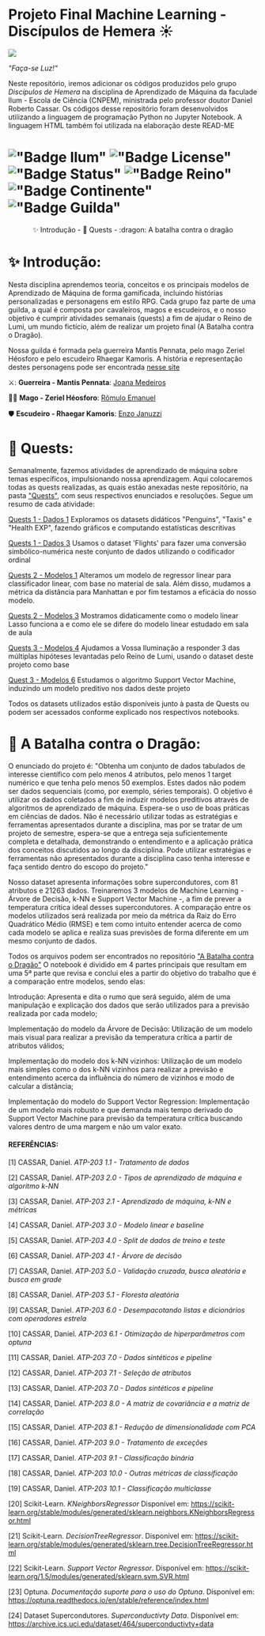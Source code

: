 #  Projeto Final Machine Learning - Discípulos de Hemera ☀️

<img src="https://github.com/user-attachments/assets/1607eb2b-f452-4ea1-af3b-0c96546e17fd">

*"Faça-se Luz!"*

Neste repositório, iremos adicionar os códigos produzidos pelo grupo *Discípulos de Hemera* na disciplina de Aprendizado de Máquina da faculade Ilum - Escola de Ciência (CNPEM), ministrada pelo professor doutor Daniel Roberto Cassar. Os códigos desse repositório foram desenvolvidos utilizando a linguagem de programação Python no Jupyter Notebook. A linguagem HTML também foi utilizada na elaboração deste READ-ME

# !["Badge Ilum"](https://img.shields.io/badge/Ilum%20-%20purple) !["Badge License"](https://img.shields.io/badge/License%20-%20MIT%20-%20green) !["Badge Status"](https://img.shields.io/badge/Status-Em_constru%C3%A7%C3%A3o-yellow) !["Badge Reino"](https://img.shields.io/badge/Reino-Lumi-red) !["Badge Continente"](https://img.shields.io/badge/Continente-Senepem-blue) !["Badge Guilda"](https://img.shields.io/badge/Guilda-Discípulos_de_Hemera-white)

<p align="center">
  ✨ Introdução -
  🧭 Quests -
  :dragon: A batalha contra o dragão
</p>

# ✨ Introdução:
Nesta disciplina aprendemos teoria, conceitos e os principais modelos de Aprendizado de Máquina de forma gamificada, incluindo histórias personalizadas e personagens em estilo RPG. Cada grupo faz parte de uma guilda, a qual é composta por cavaleiros, magos e escudeiros, e o nosso objetivo é cumprir atividades semanais (quests) a fim de ajudar o Reino de Lumi, um mundo fictício, além de realizar um projeto final (A Batalha contra o Dragão).

Nossa guilda é formada pela guerreira Mantis Pennata, pelo mago Zeriel Héosforo e pelo escudeiro Rhaegar Kamoris. A história e representação destes personagens pode ser encontrada <a href="https://discipulosdehemera.vercel.app/"> nesse site</a>

⚔️: **Guerreira - Mantis Pennata**: [Joana Medeiros](https://github.com/JojoMolinetes)

:mage_man: **Mago - Zeriel Héosforo**: [Rômulo Emanuel](https://github.com/Romulo177)

:shield: **Escudeiro - Rhaegar Kamoris**: [Enzo Januzzi](https://github.com/EnzoJanuzzi)

# 🧭 Quests:
Semanalmente, fazemos atividades de aprendizado de máquina sobre temas específicos, impulsionando nossa aprendizagem. Aqui colocaremos todas as quests realizadas, as quais estão anexadas neste repositório, na pasta <a href="Quests"> "Quests"</a>, com seus respectivos enunciados e resoluções. Segue um resumo de cada atividade:

[Quests 1 - Dados 1](Quests/Quests%201%20-%20Dados%201.ipynb) Exploramos os datasets didáticos "Penguins", "Taxis" e "Health EXP", fazendo gráficos e computando estatísticas descritivas

[Quests 1 - Dados 3](Quests/Quests%201%20-%20Dados%203.ipynb) Usamos o dataset 'Flights' para fazer uma conversão simbólico-numérica neste conjunto de dados utilizando o codificador ordinal

[Quests 2 - Modelos 1](Quests/Quests%202%20-%20Modelos%201.ipynb) Alteramos um modelo de regressor linear para classificador linear, com base no material de sala. Além disso, mudamos a métrica da distância para Manhattan e por fim testamos a eficácia do nosso modelo.

[Quests 2 - Modelos 3](Quests/Quests%202%20-%20Modelos%203.ipynb) Mostramos didaticamente como o modelo linear Lasso funciona a e como ele se difere do modelo linear estudado em sala de aula 

[Quests 3 - Modelos 4](Quests/Quests%203%20-%20Modelos%204.ipynb) Ajudamos a Vossa Iluminação a responder 3 das múltiplas hipóteses levantadas pelo Reino de Lumi, usando o dataset deste projeto como base

[Quest 3 - Modelos 6](Quests/Quests%203%20-%20Modelos%206.ipynb) Estudamos o algoritmo Support Vector Machine, induzindo um modelo preditivo nos dados deste projeto

Todos os datasets utilizados estão disponíveis junto à pasta de Quests ou podem ser acessados conforme explicado nos respectivos notebooks.

# 🐉 A Batalha contra o Dragão:
O enunciado do projeto é: "Obtenha um conjunto de dados tabulados de interesse científico com pelo menos 4 atributos, pelo menos 1 target numérico e que tenha pelo menos 50
exemplos. Estes dados não podem ser dados sequenciais (como, por exemplo, séries temporais). O objetivo é utilizar os dados coletados a fim de induzir modelos preditivos através de algoritmos de aprendizado de máquina. Espera-se o uso de boas práticas em ciências de dados. Não é necessário utilizar todas as estratégias e ferramentas apresentados durante a disciplina, mas por se tratar de um projeto de semestre, espera-se que a entrega seja suficientemente completa e detalhada, demonstrando o entendimento e a aplicação prática dos conceitos discutidos ao longo da disciplina. Pode utilizar estratégias e ferramentas não apresentados durante a disciplina caso tenha interesse e faça sentido dentro do escopo do projeto."

Nosso dataset apresenta informações sobre supercondutores, com 81 atributos e 21263 dados. Treinaremos 3 modelos de Machine Learning - Árvore de Decisão, k-NN e Support Vector Machine -, a fim de prever a temperatura crítica ideal desses supercondutores. A comparação entre os modelos utilizados será realizada por meio da métrica da Raiz do Erro Quadrático Médio (RMSE) e tem como intuito entender acerca de como cada modelo se aplica e realiza suas previsões de forma diferente em um mesmo conjunto de dados.

Todos os arquivos podem ser encontrados no repositório <a href="A Batalha contra o Dragão"> "A Batalha contra o Dragão"</a>
O notebook é dividido em 4 partes principais que resultam em uma 5ª parte que revisa e conclui eles a partir do objetivo do trabalho que é a comparação entre modelos, sendo elas:

Introdução: Apresenta e dita o rumo que será seguido, além de uma manipulação e explicação dos dados que serão utilizados para a previsão realizada por cada modelo;

Implementação do modelo da Árvore de Decisão: Utilização de um modelo mais visual para realizar a previsão da temperatura crítica a partir de atributos válidos;  

Implementação do modelo dos k-NN vizinhos: Utilização de um modelo mais simples como o dos k-NN vizinhos para realizar a previsão e entendimento acerca da influência do número de vizinhos e modo de calcular a distância;

Implementação do modelo do Support Vector Regression: Implementação de um modelo mais robusto e que demanda mais tempo derivado do Support Vector Machine para previsão da temperatura crítica buscando valores dentro de uma margem e não um valor exato.

#### REFERÊNCIAS:

[1] CASSAR, Daniel. *ATP-203 1.1 - Tratamento de dados*

[2] CASSAR, Daniel. *ATP-203 2.0 - Tipos de aprendizado de máquina e algoritmo k-NN*

[3] CASSAR, Daniel. *ATP-203 2.1 - Aprendizado de máquina, k-NN e métricas*

[4] CASSAR, Daniel. *ATP-203 3.0 - Modelo linear e baseline*

[5] CASSAR, Daniel. *ATP-203 4.0 - Split de dados de treino e teste*

[6] CASSAR, Daniel. *ATP-203 4.1 - Árvore de decisão*

[7] CASSAR, Daniel. *ATP-203 5.0 - Validação cruzada, busca aleatória e busca em grade*

[8] CASSAR, Daniel. *ATP-203 5.1 - Floresta aleatória*

[9] CASSAR, Daniel. *ATP-203 6.0 - Desempacotando listas e dicionários com operadores estrela*

[10] CASSAR, Daniel. *ATP-203 6.1 - Otimização de hiperparâmetros com optuna*

[11] CASSAR, Daniel. *ATP-203 7.0 - Dados sintéticos e pipeline*

[12] CASSAR, Daniel. *ATP-203 7.1 - Seleção de atributos*

[13] CASSAR, Daniel. *ATP-203 7.0 - Dados sintéticos e pipeline*

[14] CASSAR, Daniel. *ATP-203 8.0 - A matriz de covariância e a matriz de correlação*

[15] CASSAR, Daniel. *ATP-203 8.1 - Redução de dimensionalidade com PCA*

[16] CASSAR, Daniel. *ATP-203 9.0 - Tratamento de exceções*

[17] CASSAR, Daniel. *ATP-203 9.1 - Classificação binária*

[18] CASSAR, Daniel. *ATP-203 10.0 - Outras métricas de classificação*

[19] CASSAR, Daniel. *ATP-203 10.1 - Classificação multiclasse*

[20] Scikit-Learn. *KNeighborsRegressor* Disponível em:
https://scikit-learn.org/stable/modules/generated/sklearn.neighbors.KNeighborsRegressor.html

[21] Scikit-Learn. *DecisionTreeRegressor*. Disponível em: https://scikit-learn.org/stable/modules/generated/sklearn.tree.DecisionTreeRegressor.html

[22] Scikit-Learn. *Support Vector Regressor*. Disponível em: https://scikit-learn.org/1.5/modules/generated/sklearn.svm.SVR.html

[23] Optuna. *Documentação suporte para o uso do Optuna*. Disponível em: https://optuna.readthedocs.io/en/stable/reference/index.html

[24] Dataset Supercondutores. *Superconductivty Data*. Disponível em: https://archive.ics.uci.edu/dataset/464/superconductivty+data

